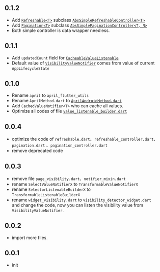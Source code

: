 ## 0.1.2

* Add [`Refreshable<T>`](./lib/src/data/refreshable/refreshable.dart)
  subclass [`AbsSimpleRefreshableController<T>`](
  ./lib/src/data/refreshable/simple/simple_refreshable_controller.dart)
* Add [`Pagination<T>`](./lib/src/data/pagination/pagination.dart)
  subclass [`AbsSimplePaginationController<T, N>`](
  ./lib/src/data/pagination/simple/simple_pagination_controller.dart)
* Both simple controller is data wrapper needless.

## 0.1.1

* Add `updatedCount` field
  for [`CacheableValueListenable`](./lib/src/data/value_notifier/cacheable_value_listenable.dart)
* Default value of [`VisibilityValueNotifier`](./lib/src/widgets/visibility_detector_widget.dart)
  comes from value of current `AppLifecycleState`

## 0.1.0

* Rename `april` to `april_flutter_utils`
* Rename `AprilMethod.dart`
  to [`AprilAndroidMethod.dart`](./lib/src/method/april_android_method.dart)
* Add `CachedValueNotifier<T>` who can cache all values.
* Optimize all codes
  of file [`value_listenable_builder.dart`](./lib/src/widgets/value_listenable_builder.dart)

## 0.0.4

* optimize the code of `refreshable.dart`、`refreshable_controller.dart`、`pagination.dart`
  、`pagination_controller.dart`
* remove deprecated code

## 0.0.3

* remove file `page_visibility.dart`、`notifier_mixin.dart`
* rename `SelectValueNotifierX` to `TransformableValueNotifierX`
* rename `SelectorListenableBuilderX` to `TransformableListenableBuilderX`
* rename `widget_visibility.dart` to `visibility_detector_widget.dart` and change the code, now you
  can listen the visibility value from `VisibilityValueNotifier`.

## 0.0.2

* import more files.

## 0.0.1

* init
